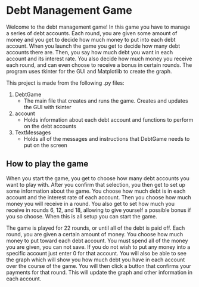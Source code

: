 # Debt Management Game

Welcome to the debt management game! In this game you have to manage a series of debt accounts. Each round, you are given some amount of money and you get to decide how much money to put into each debt account. When you launch the game you get to decide how many debt accounts there are. Then, you say how much debt you want in each account and its interest rate. You also decide how much money you receive each round, and can even choose to receive a bonus in certain rounds. The program uses tkinter for the GUI and Matplotlib to create the graph.

This project is made from the following .py files:
1. DebtGame
   * The main file that creates and runs the game. Creates and updates the GUI with tkinter
2. account
   * Holds information about each debt account and functions to perform on the debt accounts
3. TextMessages
   * Holds all of the messages and instructions that DebtGame needs to put on the screen

## How to play the game

When you start the game, you get to choose how many debt accounts you want to play with. After you confirm that selection, you then get to set up some information about the game. You choose how much debt is in each account and the interest rate of each account. Then you choose how much money you will receive in a round. You also get to set how much you receive in rounds 6, 12, and 18, allowing to give yourself a possible bonus if you so choose. When this is all setup you can start the game.

The game is played for 22 rounds, or until all of the debt is paid off. Each round, you are given a certain amount of money. You choose how much money to put toward each debt account. You must spend all of the money you are given, you can not save. If you do not wish to put any money into a specific account just enter 0 for that account. You will also be able to see the graph which will show you how much debt you have in each account over the course of the game. You will then click a button that confirms your payments for that round. This will update the graph and other information in each account.     
